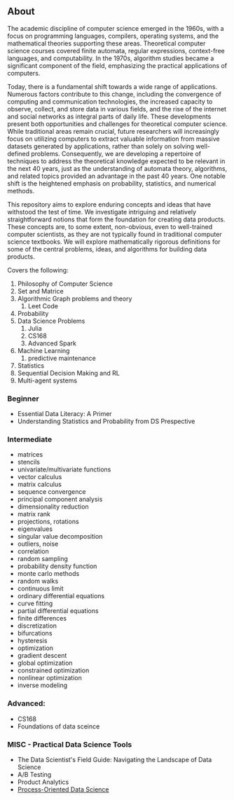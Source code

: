 
## About

The academic discipline of computer science emerged in the 1960s, with a focus on programming languages, compilers, operating systems, and the mathematical theories supporting these areas. Theoretical computer science courses covered finite automata, regular expressions, context-free languages, and computability. In the 1970s, algorithm studies became a significant component of the field, emphasizing the practical applications of computers.

Today, there is a fundamental shift towards a wide range of applications. Numerous factors contribute to this change, including the convergence of computing and communication technologies, the increased capacity to observe, collect, and store data in various fields, and the rise of the internet and social networks as integral parts of daily life. These developments present both opportunities and challenges for theoretical computer science. While traditional areas remain crucial, future researchers will increasingly focus on utilizing computers to extract valuable information from massive datasets generated by applications, rather than solely on solving well-defined problems. Consequently, we are developing a repertoire of techniques to address the theoretical knowledge expected to be relevant in the next 40 years, just as the understanding of automata theory, algorithms, and related topics provided an advantage in the past 40 years. One notable shift is the heightened emphasis on probability, statistics, and numerical methods.

This repository aims to explore enduring concepts and ideas that have withstood the test of time. We investigate intriguing and relatively straightforward notions that form the foundation for creating data products. These concepts are, to some extent, non-obvious, even to well-trained computer scientists, as they are not typically found in traditional computer science textbooks. We will explore mathematically rigorous definitions for some of the central problems, ideas, and algorithms for building data products.

Covers the following: 

1. Philosophy of Computer Science 
2. Set and Matrice
3. Algorithmic Graph problems and theory 
    1. Leet Code
4. Probability 
5. Data Science Problems 
    1. Julia 
    2. CS168
    3. Advanced Spark  
6. Machine Learning
    1. predictive maintenance
7. Statistics 
8. Sequential Decision Making and RL
9. Multi-agent systems 

###  Beginner 

- Essential Data Literacy: A Primer
- Understanding Statistics and Probability from DS Prespective 

### Intermediate

- matrices
- stencils
- univariate/multivariate functions
- vector calculus
- matrix calculus
- sequence convergence
- principal component analysis
- dimensionality reduction
- matrix rank
- projections, rotations
- eigenvalues
- singular value decomposition
- outliers, noise
- correlation
- random sampling
- probability density function
- monte carlo methods
- random walks
- continuous limit
- ordinary differential equations
- curve fitting
- partial differential equations
- finite differences
- discretization
- bifurcations
- hysteresis
- optimization
- gradient descent
- global optimization
- constrained optimization
- nonlinear optimization
- inverse modeling

### Advanced:  

- CS168
- Foundations of data sceince 



### MISC - Practical Data Science Tools 


- The Data Scientist's Field Guide: Navigating the Landscape of Data Science
- A/B Testing 
- Product Analytics 
- [Process-Oriented Data Science](https://github.com/asjad99/Process_analytics_GYM/blob/master/docs/index.md)

